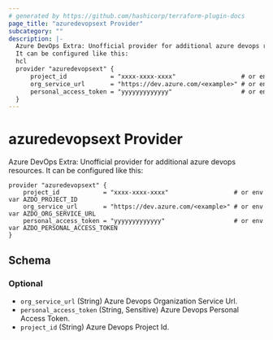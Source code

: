 ```yaml
---
# generated by https://github.com/hashicorp/terraform-plugin-docs
page_title: "azuredevopsext Provider"
subcategory: ""
description: |-
  Azure DevOps Extra: Unofficial provider for additional azure devops resources.
  It can be configured like this:
  hcl
  provider "azuredevopsext" {
      project_id            = "xxxx-xxxx-xxxx"                  # or env var AZDO_PROJECT_ID
      org_service_url       = "https://dev.azure.com/<example>" # or env var AZDO_ORG_SERVICE_URL
      personal_access_token = "yyyyyyyyyyyyy"                   # or env var AZDO_PERSONAL_ACCESS_TOKEN
  }
---
```


# azuredevopsext Provider

Azure DevOps Extra: Unofficial provider for additional azure devops resources.
It can be configured like this:
```hcl
provider "azuredevopsext" {
    project_id            = "xxxx-xxxx-xxxx"                  # or env var AZDO_PROJECT_ID
    org_service_url       = "https://dev.azure.com/<example>" # or env var AZDO_ORG_SERVICE_URL
    personal_access_token = "yyyyyyyyyyyyy"                   # or env var AZDO_PERSONAL_ACCESS_TOKEN
}
```



<!-- schema generated by tfplugindocs -->
## Schema

### Optional

- `org_service_url` (String) Azure Devops Organization Service Url.
- `personal_access_token` (String, Sensitive) Azure Devops Personal Access Token.
- `project_id` (String) Azure Devops Project Id.
